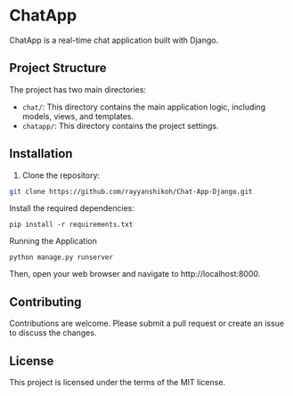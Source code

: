 # ChatApp

ChatApp is a real-time chat application built with Django.

## Project Structure

The project has two main directories:

- `chat/`: This directory contains the main application logic, including models, views, and templates.
- `chatapp/`: This directory contains the project settings.

## Installation

1. Clone the repository:
```sh
git clone https://github.com/rayyanshikoh/Chat-App-Django.git
```
Install the required dependencies:
```
pip install -r requirements.txt
```
Running the Application
```
python manage.py runserver
```

Then, open your web browser and navigate to http://localhost:8000.

## Contributing
Contributions are welcome. Please submit a pull request or create an issue to discuss the changes.

## License
This project is licensed under the terms of the MIT license.
